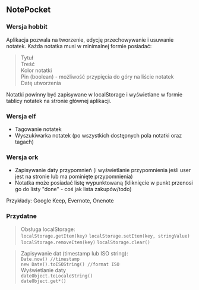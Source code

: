 ## NotePocket

### Wersja hobbit
Aplikacja pozwala na tworzenie, edycję przechowywanie i usuwanie notatek. Każda notatka musi w minimalnej formie posiadać:

> Tytuł  
> Treść  
> Kolor notatki  
> Pin (boolean) - możliwość przypięcia do góry na liście notatek  
> Datę utworzenia

Notatki powinny być zapisywane w localStorage i wyświetlane w formie tablicy notatek na stronie głównej aplikacji.

### Wersja elf
- Tagowanie notatek  
- Wyszukiwarka notatek (po wszystkich dostępnych pola notatki oraz tagach)  


### Wersja ork
- Zapisywanie daty przypomnień (i wyświetlanie przypomnienia jeśli user jest na stronie lub ma pominięte przypomnienia)  
- Notatka może posiadać listę wypunktowaną (kliknięcie w punkt przenosi go do listy "done" - coś jak lista zakupów/todo)  

Przykłady: Google Keep, Evernote, Onenote

### Przydatne
> Obsługa localStorage:  
> ```localStorage.getItem(key)```
> ```localStorage.setItem(key, stringValue)```
> ```localStorage.removeItem(key)```
> ```localStorage.clear()```

> Zapisywanie dat (timestamp lub ISO string):   
> ``` Date.now() //timestamp ```  
> ``` new Date().toISOString() //format ISO ```  
> Wyświetlanie daty  
> ``` dateObject.toLocaleString() ```  
> ``` dateObject.get*() ```
